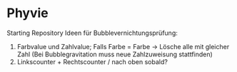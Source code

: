 # Phyvie
Starting Repository
Ideen für Bubblevernichtungsprüfung:
1. Farbvalue und Zahlvalue; Falls Farbe = Farbe -> Lösche alle mit gleicher Zahl (Bei Bubblegravitation muss neue Zahlzuweisung stattfinden)
2. Linkscounter + Rechtscounter / nach oben sobald?
